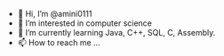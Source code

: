 - 👋 Hi, I’m @amini0111
- 👀 I’m interested in computer science
- 🌱 I’m currently learning Java, C++, SQL, C, Assembly.
- 📫 How to reach me ...


<!---
amini0111/amini0111 is a ✨ special ✨ repository because its `README.md` (this file) appears on your GitHub profile.
You can click the Preview link to take a look at your changes.
--->
